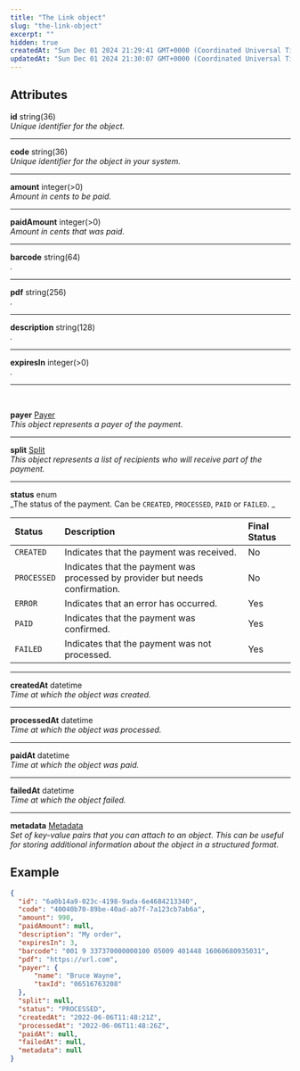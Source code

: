 ```yaml
---
title: "The Link object"
slug: "the-link-object"
excerpt: ""
hidden: true
createdAt: "Sun Dec 01 2024 21:29:41 GMT+0000 (Coordinated Universal Time)"
updatedAt: "Sun Dec 01 2024 21:30:07 GMT+0000 (Coordinated Universal Time)"
---
```

## Attributes

**id** string(36)  
_Unique identifier for the object._

***

**code** string(36)  
_Unique identifier for the object in your system._

***

**amount** integer(>0)  
_Amount in cents to be paid._

***

**paidAmount** integer(>0)  
_Amount in cents that was paid._

***

**barcode** string(64)  
_._

***

**pdf** string(256)  
_._

***

**description** string(128)  
_._

***

**expiresIn** integer(>0)  
_._

***

<br>

**payer** [Payer](ref:the-payer-object)  
_This object represents a payer of the payment._

***

**split** [Split](ref:the-split-object)  
_This object represents a list of recipients who will receive part of the payment._

***

**status** enum  
_The status of the payment. Can be `CREATED`, `PROCESSED`, `PAID` or `FAILED`. _

| Status      | Description                                                                  | Final Status |
| :---------- | :--------------------------------------------------------------------------- | :----------- |
| `CREATED`   | Indicates that the payment was received.                                     | No           |
| `PROCESSED` | Indicates that the payment was processed by provider but needs confirmation. | No           |
| `ERROR`     | Indicates that an error has occurred.                                        | Yes          |
| `PAID`      | Indicates that the payment was confirmed.                                    | Yes          |
| `FAILED`    | Indicates that the payment was not processed.                                | Yes          |

***

**createdAt** datetime  
_Time at which the object was created._

***

**processedAt** datetime  
_Time at which the object was processed._

***

**paidAt** datetime  
_Time at which the object was paid._

***

**failedAt** datetime  
_Time at which the object failed._

***

**metadata** [Metadata](ref:metadata)  
_Set of key-value pairs that you can attach to an object. This can be useful for storing additional information about the object in a structured format._

## Example

```json
{
  "id": "6a0b14a9-023c-4198-9ada-6e4684213340",
  "code": "40040b70-89be-40ad-ab7f-7a123cb7ab6a",
  "amount": 990,
  "paidAmount": null,
  "description": "My order",
  "expiresIn": 3,
  "barcode": "001 9 337370000000100 05009 401448 16060680935031",
  "pdf": "https://url.com",
  "payer": {
      "name": "Bruce Wayne",
      "taxId": "06516763208" 
  },
  "split": null,
  "status": "PROCESSED",
  "createdAt": "2022-06-06T11:48:21Z",
  "processedAt": "2022-06-06T11:48:26Z",
  "paidAt": null,
  "failedAt": null,
  "metadata": null
}
```
